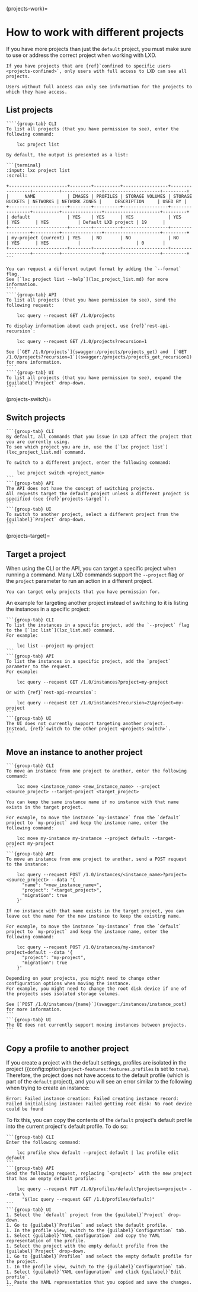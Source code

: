 (projects-work)=
# How to work with different projects

If you have more projects than just the `default` project, you must make sure to use or address the correct project when working with LXD.

```{note}
If you have projects that are {ref}`confined to specific users <projects-confined>`, only users with full access to LXD can see all projects.

Users without full access can only see information for the projects to which they have access.
```

## List projects

`````{tabs}
````{group-tab} CLI
To list all projects (that you have permission to see), enter the following command:

    lxc project list

By default, the output is presented as a list:

```{terminal}
:input: lxc project list
:scroll:

+----------------------+--------+----------+-----------------+-----------------+----------+---------------+---------------------+---------+
|      NAME            | IMAGES | PROFILES | STORAGE VOLUMES | STORAGE BUCKETS | NETWORKS | NETWORK ZONES |     DESCRIPTION     | USED BY |
+----------------------+--------+----------+-----------------+-----------------+----------+---------------+---------------------+---------+
| default              | YES    | YES      | YES             | YES             | YES      | YES           | Default LXD project | 19      |
+----------------------+--------+----------+-----------------+-----------------+----------+---------------+---------------------+---------+
| my-project (current) | YES    | NO       | NO              | NO              | YES      | YES           |                     | 0       |
+----------------------+--------+----------+-----------------+-----------------+----------+---------------+---------------------+---------+
```

You can request a different output format by adding the `--format` flag.
See [`lxc project list --help`](lxc_project_list.md) for more information.
````
````{group-tab} API
To list all projects (that you have permission to see), send the following request:

    lxc query --request GET /1.0/projects

To display information about each project, use {ref}`rest-api-recursion`:

    lxc query --request GET /1.0/projects?recursion=1

See [`GET /1.0/projects`](swagger:/projects/projects_get) and  [`GET /1.0/projects?recursion=1`](swagger:/projects/projects_get_recursion1) for more information.
````
````{group-tab} UI
To list all projects (that you have permission to see), expand the {guilabel}`Project` drop-down.
````
`````

(projects-switch)=
## Switch projects

````{tabs}
```{group-tab} CLI
By default, all commands that you issue in LXD affect the project that you are currently using.
To see which project you are in, use the [`lxc project list`](lxc_project_list.md) command.

To switch to a different project, enter the following command:

    lxc project switch <project_name>
```
```{group-tab} API
The API does not have the concept of switching projects.
All requests target the default project unless a different project is specified (see {ref}`projects-target`).
```
```{group-tab} UI
To switch to another project, select a different project from the {guilabel}`Project` drop-down.
```
````

(projects-target)=
## Target a project

When using the CLI or the API, you can target a specific project when running a command.
Many LXD commands support the `--project` flag or the `project` parameter to run an action in a different project.

```{note}
You can target only projects that you have permission for.
```

An example for targeting another project instead of switching to it is listing the instances in a specific project:

````{tabs}
```{group-tab} CLI
To list the instances in a specific project, add the `--project` flag to the [`lxc list`](lxc_list.md) command.
For example:

    lxc list --project my-project
```
```{group-tab} API
To list the instances in a specific project, add the `project` parameter to the request.
For example:

    lxc query --request GET /1.0/instances?project=my-project

Or with {ref}`rest-api-recursion`:

    lxc query --request GET /1.0/instances?recursion=2\&project=my-project
```
```{group-tab} UI
The UI does not currently support targeting another project.
Instead, {ref}`switch to the other project <projects-switch>`.
```
````

## Move an instance to another project

````{tabs}
```{group-tab} CLI
To move an instance from one project to another, enter the following command:

    lxc move <instance_name> <new_instance_name> --project <source_project> --target-project <target_project>

You can keep the same instance name if no instance with that name exists in the target project.

For example, to move the instance `my-instance` from the `default` project to `my-project` and keep the instance name, enter the following command:

    lxc move my-instance my-instance --project default --target-project my-project
```
```{group-tab} API
To move an instance from one project to another, send a POST request to the instance:

    lxc query --request POST /1.0/instances/<instance_name>?project=<source_project> --data '{
      "name": "<new_instance_name>",
      "project": "<target_project>",
      "migration": true
    }'

If no instance with that name exists in the target project, you can leave out the name for the new instance to keep the existing name.

For example, to move the instance `my-instance` from the `default` project to `my-project` and keep the instance name, enter the following command:

    lxc query --request POST /1.0/instances/my-instance?project=default --data '{
      "project": "my-project",
      "migration": true
    }'

Depending on your projects, you might need to change other configuration options when moving the instance.
For example, you might need to change the root disk device if one of the projects uses isolated storage volumes.

See [`POST /1.0/instances/{name}`](swagger:/instances/instance_post) for more information.
```
```{group-tab} UI
The UI does not currently support moving instances between projects.
```
````

## Copy a profile to another project

If you create a project with the default settings, profiles are isolated in the project ({config:option}`project-features:features.profiles` is set to `true`).
Therefore, the project does not have access to the default profile (which is part of the `default` project), and you will see an error similar to the following when trying to create an instance:

    Error: Failed instance creation: Failed creating instance record: Failed initialising instance: Failed getting root disk: No root device could be found

To fix this, you can copy the contents of the `default` project's default profile into the current project's default profile.
To do so:

````{tabs}
```{group-tab} CLI
Enter the following command:

    lxc profile show default --project default | lxc profile edit default
```
```{group-tab} API
Send the following request, replacing `<project>` with the new project that has an empty default profile:

    lxc query --request PUT /1.0/profiles/default?projects=<project> --data \
      "$(lxc query --request GET /1.0/profiles/default)"
```
```{group-tab} UI
1. Select the `default` project from the {guilabel}`Project` drop-down.
1. Go to {guilabel}`Profiles` and select the default profile.
1. In the profile view, switch to the {guilabel}`Configuration` tab.
1. Select {guilabel}`YAML configuration` and copy the YAML representation of the profile.
1. Select the project with the empty default profile from the {guilabel}`Project` drop-down.
1. Go to {guilabel}`Profiles` and select the empty default profile for the project.
1. In the profile view, switch to the {guilabel}`Configuration` tab.
1. Select {guilabel}`YAML configuration` and click {guilabel}`Edit profile`.
1. Paste the YAML representation that you copied and save the changes.
```
````
